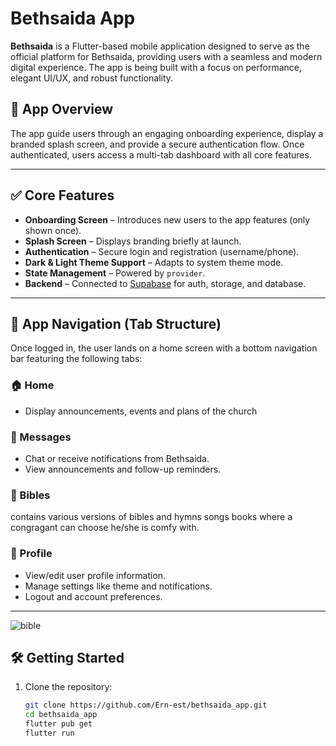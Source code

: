 # Bethsaida App

**Bethsaida** is a Flutter-based mobile application designed to serve as the official platform for Bethsaida, providing users with a seamless and modern digital experience. The app is being built with a focus on performance, elegant UI/UX, and robust functionality.

## 🌟 App Overview

The app guide users through an engaging onboarding experience, display a branded splash screen, and provide a secure authentication flow. Once authenticated, users access a multi-tab dashboard with all core features.

---

## ✅ Core Features 

- **Onboarding Screen** – Introduces new users to the app features (only shown once).
- **Splash Screen** – Displays branding briefly at launch.
- **Authentication** – Secure login and registration (username/phone).
- **Dark & Light Theme Support** – Adapts to system theme mode.
- **State Management** – Powered by `provider`.
- **Backend** – Connected to [Supabase](https://supabase.com) for auth, storage, and database.

---

## 🧭 App Navigation (Tab Structure)

Once logged in, the user lands on a home screen with a bottom navigation bar featuring the following tabs:

### 🏠 Home
- Display announcements, events and plans of the church

### 💬 Messages
- Chat or receive notifications from Bethsaida.
- View announcements and follow-up reminders.

### 📅 Bibles
contains various  versions of bibles and hymns songs books where a congragant can choose he/she is comfy with.

### 👤 Profile
- View/edit user profile information.
- Manage settings like theme and notifications.
- Logout and account preferences.

---
   ![bible](https://github.com/user-attachments/assets/d258d4f3-cf28-44a8-a096-ff2890511308)

## 🛠️ Getting Started

1. Clone the repository:
   ```bash
   git clone https://github.com/Ern-est/bethsaida_app.git
   cd bethsaida_app
   flutter pub get
   flutter run



   
